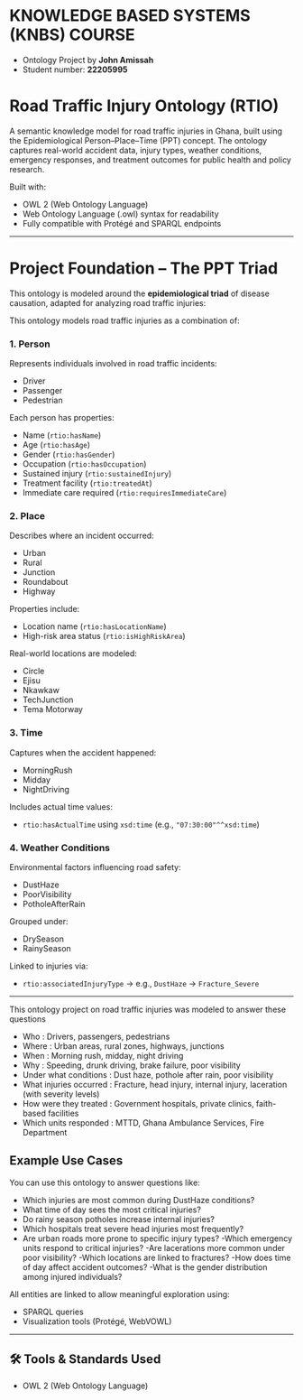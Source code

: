

# KNOWLEDGE BASED SYSTEMS (KNBS) COURSE
- Ontology Project by **John Amissah**
- Student number: **22205995**

# Road Traffic Injury Ontology (RTIO)

A semantic knowledge model for road traffic injuries in Ghana, built using the Epidemiological Person–Place–Time (PPT) concept. 
The ontology captures real-world accident data, injury types, weather conditions, emergency responses, and treatment outcomes for public health and policy research.

Built with:
- OWL 2 (Web Ontology Language)
- Web Ontology Language (.owl) syntax for readability
- Fully compatible with Protégé and SPARQL endpoints

---

#  Project Foundation – The PPT Triad

This ontology is modeled around the **epidemiological triad** of disease causation, adapted for analyzing road traffic injuries:



This ontology models road traffic injuries as a combination of:


### 1. Person
Represents individuals involved in road traffic incidents:
- Driver
- Passenger
- Pedestrian

Each person has properties:
- Name (`rtio:hasName`)
- Age (`rtio:hasAge`)
- Gender (`rtio:hasGender`)
- Occupation (`rtio:hasOccupation`)
- Sustained injury (`rtio:sustainedInjury`)
- Treatment facility (`rtio:treatedAt`)
- Immediate care required (`rtio:requiresImmediateCare`)

### 2. Place
Describes where an incident occurred:
- Urban
- Rural
- Junction
- Roundabout
- Highway

Properties include:
- Location name (`rtio:hasLocationName`)
- High-risk area status (`rtio:isHighRiskArea`)

Real-world locations are modeled:
- Circle
- Ejisu
- Nkawkaw
- TechJunction
- Tema Motorway

### 3. Time
Captures when the accident happened:
- MorningRush
- Midday
- NightDriving

Includes actual time values:
- `rtio:hasActualTime` using `xsd:time` (e.g., `"07:30:00"^^xsd:time`)

### 4. Weather Conditions
Environmental factors influencing road safety:
- DustHaze
- PoorVisibility
- PotholeAfterRain

Grouped under:
- DrySeason
- RainySeason

Linked to injuries via:
- `rtio:associatedInjuryType` → e.g., `DustHaze` → `Fracture_Severe`


---

This ontology project on road traffic injuries was modeled to answer these questions

- Who : Drivers, passengers, pedestrians
- Where : Urban areas, rural zones, highways, junctions
- When : Morning rush, midday, night driving
- Why : Speeding, drunk driving, brake failure, poor visibility
- Under what conditions : Dust haze, pothole after rain, poor visibility
- What injuries occurred : Fracture, head injury, internal injury, laceration (with severity levels)
- How were they treated : Government hospitals, private clinics, faith-based facilities
- Which units responded : MTTD, Ghana Ambulance Services, Fire Department




## Example Use Cases

You can use this ontology to answer questions like:

- Which injuries are most common during DustHaze conditions?
- What time of day sees the most critical injuries?
- Do rainy season potholes increase internal injuries?
- Which hospitals treat severe head injuries most frequently?
- Are urban roads more prone to specific injury types?
-Which emergency units respond to critical injuries?
-Are lacerations more common under poor visibility?
-Which locations are linked to fractures?
-How does time of day affect accident outcomes?
-What is the gender distribution among injured individuals?


All entities are linked to allow meaningful exploration using:
- SPARQL queries
- Visualization tools (Protégé, WebVOWL)

---


## 🛠️ Tools & Standards Used

- OWL 2 (Web Ontology Language)
